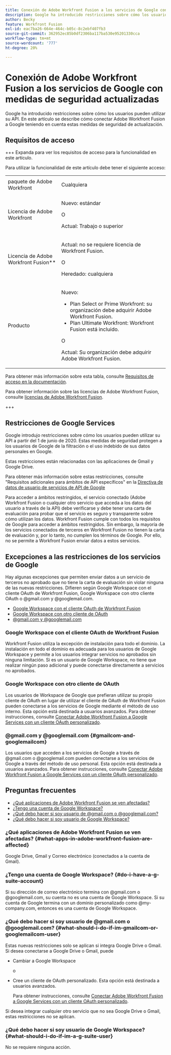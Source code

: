 ```yaml
---
title: Conexión de Adobe Workfront Fusion a los servicios de Google con medidas de seguridad actualizadas
description: Google ha introducido restricciones sobre cómo los usuarios pueden utilizar su API. En este artículo se describe cómo conectar Adobe Workfront Fusion a Google teniendo en cuenta estas medidas de seguridad de actualización.
author: Becky
feature: Workfront Fusion
exl-id: eac7ba26-664e-464c-b05c-8c2ebf407fb3
source-git-commit: 362952ec85b0df2306ba117ba530e95201330cca
workflow-type: tm+mt
source-wordcount: '777'
ht-degree: 20%

---
```


# Conexión de Adobe Workfront Fusion a los servicios de Google con medidas de seguridad actualizadas

Google ha introducido restricciones sobre cómo los usuarios pueden utilizar su API. En este artículo se describe cómo conectar Adobe Workfront Fusion a Google teniendo en cuenta estas medidas de seguridad de actualización.

## Requisitos de acceso

+++ Expanda para ver los requisitos de acceso para la funcionalidad en este artículo.

Para utilizar la funcionalidad de este artículo debe tener el siguiente acceso:

<table style="table-layout:auto">
 <col> 
 <col> 
 <tbody> 
  <tr> 
   <td role="rowheader">paquete de Adobe Workfront 
   <td> <p>Cualquiera</p> </td> 
  </tr> 
  <tr data-mc-conditions=""> 
   <td role="rowheader">Licencia de Adobe Workfront</td> 
   <td> <p>Nuevo: estándar</p><p>O</p><p>Actual: Trabajo o superior</p> </td> 
  </tr> 
  <tr> 
   <td role="rowheader">Licencia de Adobe Workfront Fusion**</td> 
   <td>
   <p>Actual: no se requiere licencia de Workfront Fusion.</p>
   <p>O</p>
   <p>Heredado: cualquiera </p>
   </td> 
  </tr> 
  <tr> 
   <td role="rowheader">Producto</td> 
   <td>
   <p>Nuevo:</p> <ul><li>Plan Select or Prime Workfront: su organización debe adquirir Adobe Workfront Fusion.</li><li>Plan Ultimate Workfront: Workfront Fusion está incluido.</li></ul>
   <p>O</p>
   <p>Actual: Su organización debe adquirir Adobe Workfront Fusion.</p>
   </td> 
  </tr>
 </tbody> 
</table>

Para obtener más información sobre esta tabla, consulte [Requisitos de acceso en la documentación](/help/workfront-fusion/references/licenses-and-roles/access-level-requirements-in-documentation.md).

Para obtener información sobre las licencias de Adobe Workfront Fusion, consulte [licencias de Adobe Workfront Fusion](/help/workfront-fusion/set-up-and-manage-workfront-fusion/licensing-operations-overview/license-automation-vs-integration.md).

+++

## Restricciones de Google Services

Google introdujo restricciones sobre cómo los usuarios pueden utilizar su API a partir del 1 de junio de 2020. Estas medidas de seguridad protegen a los usuarios de Google de la filtración o el uso indebido de sus datos personales en Google.

Estas restricciones están relacionadas con las aplicaciones de Gmail y Google Drive.

Para obtener más información sobre estas restricciones, consulte &quot;Requisitos adicionales para ámbitos de API específicos&quot; en la [Directiva de datos de usuario de servicios de API de Google](https://developers.google.com/terms/api-services-user-data-policy#additional_requirements_for_specific_api_scopes)

Para acceder a ámbitos restringidos, el servicio conectado (Adobe Workfront Fusion o cualquier otro servicio que acceda a los datos del usuario a través de la API) debe verificarse y debe tener una carta de evaluación para probar que el servicio es seguro y transparente sobre cómo utilizan los datos. Workfront Fusion cumple con todos los requisitos de Google para acceder a ámbitos restringidos. Sin embargo, la mayoría de los servicios conectados de terceros en Workfront Fusion no tienen la carta de evaluación y, por lo tanto, no cumplen los términos de Google. Por ello, no se permite a Workfront Fusion enviar datos a estos servicios.

## Excepciones a las restricciones de los servicios de Google

Hay algunas excepciones que permiten enviar datos a un servicio de terceros no aprobado que no tiene la carta de evaluación sin violar ninguna de las nuevas restricciones. Difieren según Google Workspace con el cliente OAuth de Workfront Fusion, Google Workspace con otro cliente OAuth o @gmail.com y @googlemail.com.

* [Google Workspace con el cliente OAuth de Workfront Fusion](#google-workspace-with-workfront-fusion-oauth-client)
* [Google Workspace con otro cliente de OAuth](#google-workspace-with-another-oauth-client)
* [@gmail.com y @googlemail.com](#gmailcom-and-googlemailcom)

### Google Workspace con el cliente OAuth de Workfront Fusion

Workfront Fusion utiliza la excepción de instalación para todo el dominio. La instalación en todo el dominio es adecuada para los usuarios de Google Workspace y permite a los usuarios integrar servicios no aprobados sin ninguna limitación. Si es un usuario de Google Workspace, no tiene que realizar ningún paso adicional y puede conectarse directamente a servicios no aprobados.

### Google Workspace con otro cliente de OAuth

Los usuarios de Workspace de Google que prefieran utilizar su propio cliente de OAuth en lugar de utilizar el cliente de OAuth de Workfront Fusion pueden conectarse a los servicios de Google mediante el método de uso interno. Esta opción está destinada a usuarios avanzados. Para obtener instrucciones, consulte [Conectar Adobe Workfront Fusion a Google Services con un cliente OAuth personalizado](/help/workfront-fusion/create-scenarios/connect-to-apps/connect-fusion-to-google-using-oauth.md).

### @gmail.com y @googlemail.com {#gmailcom-and-googlemailcom}

Los usuarios que acceden a los servicios de Google a través de @gmail.com o @googlemail.com pueden conectarse a los servicios de Google a través del método de uso personal. Esta opción está destinada a usuarios avanzados. Para obtener instrucciones, consulte [Conectar Adobe Workfront Fusion a Google Services con un cliente OAuth personalizado](/help/workfront-fusion/create-scenarios/connect-to-apps/connect-fusion-to-google-using-oauth.md).

## Preguntas frecuentes

* [¿Qué aplicaciones de Adobe Workfront Fusion se ven afectadas?](#what-apps-in-adobe-workfront-fusion-are-affected)
* [¿Tengo una cuenta de Google Workspace?](#do-i-have-a-g-suite-account)
* [¿Qué debo hacer si soy usuario de @gmail.com o @googlemail.com?](#what-should-i-do-if-im-gmailcom-or-googlemailcom-user)
* [¿Qué debo hacer si soy usuario de Google Workspace?](#what-should-i-do-if-im-a-g-suite-user)

### ¿Qué aplicaciones de Adobe Workfront Fusion se ven afectadas? {#what-apps-in-adobe-workfront-fusion-are-affected}

Google Drive, Gmail y Correo electrónico (conectados a la cuenta de Gmail).

### ¿Tengo una cuenta de Google Workspace? {#do-i-have-a-g-suite-account}

Si su dirección de correo electrónico termina con @gmail.com o @googlemail.com, su cuenta no es una cuenta de Google Workspace. Si su cuenta de Google termina con un dominio personalizado como @my-company.com, entonces es una cuenta de Google Workspace.

### ¿Qué debo hacer si soy usuario de @gmail.com o @googlemail.com? {#what-should-i-do-if-im-gmailcom-or-googlemailcom-user}

Estas nuevas restricciones solo se aplican si integra Google Drive o Gmail. Si desea conectarse a Google Drive o Gmail, puede

* Cambiar a Google Workspace

  o

* Cree un cliente de OAuth personalizado. Esta opción está destinada a usuarios avanzados.

  Para obtener instrucciones, consulte [Conectar Adobe Workfront Fusion a Google Services con un cliente OAuth personalizado](/help/workfront-fusion/create-scenarios/connect-to-apps/connect-fusion-to-google-using-oauth.md).

Si desea integrar cualquier otro servicio que no sea Google Drive o Gmail, estas restricciones no se aplican.

### ¿Qué debo hacer si soy usuario de Google Workspace? {#what-should-i-do-if-im-a-g-suite-user}

No se requiere ninguna acción.
